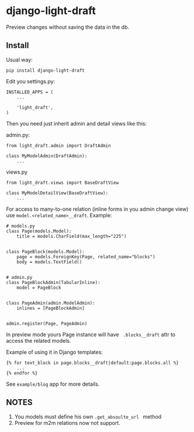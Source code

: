 django-light-draft
==================

Preview changes without saving the data in the db.

Install
-
Usual way:

`pip install django-light-draft`


Edit you settings.py:
```
INSTALLED_APPS = (
    ...

    'light_draft',
)
```

Then you need just inherit admin and detail views like this:

admin.py:
```
from light_draft.admin import DraftAdmin

class MyModelAdmin(DraftAdmin):
    ...
```

views.py
```
from light_draft.views import BaseDraftView

class MyModelDetailView(BaseDraftView):
    ...
```

For access to many-to-one relation (inline forms in you admin change view) use  `model.<related_name>__draft`. Example:

```
# models.py
class Page(models.Model):
    title = models.CharField(max_length="225")


class PageBlock(models.Model):
    page = models.ForeignKey(Page, related_name="blocks")
    body = models.TextField()


# admin.py
class PageBlockAdmin(TabularInline):
    model = PageBlock


class PageAdmin(admin.ModelAdmin):
    inlines = [PageBlockAdmin]


admin.register(Page, PageAdmin)

```

In preview mode yours Page instance will have  ` .blocks__draft` attr to access the related models.

Example of using it in Django templates:

```
{% for text_block in page.blocks__draft|default:page.blocks.all %}
    ...
{% endfor %}
```

See `example/blog` app for more details.

NOTES
-

1. You models must define his own  `.get_absoulte_url ` method
2. Preview for m2m relations now not support.
